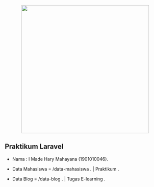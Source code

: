 <p align="center"><a href="https://laravel.com" target="_blank"><img src="https://raw.githubusercontent.com/laravel/art/master/logo-lockup/5%20SVG/2%20CMYK/1%20Full%20Color/laravel-logolockup-cmyk-red.svg" width="400"></a></p>

## Praktikum Laravel
- Nama : I Made Hary Mahayana (1901010046).

- Data Mahasiswa = /data-mahasiswa . | Praktikum .

- Data Blog = /data-blog . | Tugas E-learning .